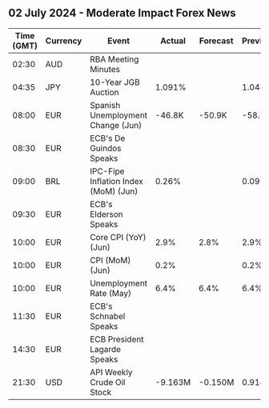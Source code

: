 ## 02 July 2024 - Moderate Impact Forex News

| Time (GMT) | Currency | Event | Actual | Forecast | Previous |
|------|----------|-------|--------|----------|----------|
| 02:30 | AUD | RBA Meeting Minutes |  |  |  |
| 04:35 | JPY | 10-Year JGB Auction | 1.091% |  | 1.048% |
| 08:00 | EUR | Spanish Unemployment Change (Jun) | -46.8K | -50.9K | -58.7K |
| 08:30 | EUR | ECB's De Guindos Speaks |  |  |  |
| 09:00 | BRL | IPC-Fipe Inflation Index (MoM) (Jun) | 0.26% |  | 0.09% |
| 09:30 | EUR | ECB's Elderson Speaks |  |  |  |
| 10:00 | EUR | Core CPI (YoY) (Jun) | 2.9% | 2.8% | 2.9% |
| 10:00 | EUR | CPI (MoM) (Jun) | 0.2% |  | 0.2% |
| 10:00 | EUR | Unemployment Rate (May) | 6.4% | 6.4% | 6.4% |
| 11:30 | EUR | ECB's Schnabel Speaks |  |  |  |
| 14:30 | EUR | ECB President Lagarde Speaks |  |  |  |
| 21:30 | USD | API Weekly Crude Oil Stock | -9.163M | -0.150M | 0.914M |
